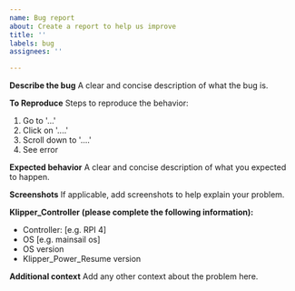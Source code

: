 ```yaml
---
name: Bug report
about: Create a report to help us improve
title: ''
labels: bug
assignees: ''

---
```


**Describe the bug**
A clear and concise description of what the bug is.

**To Reproduce**
Steps to reproduce the behavior:
1. Go to '...'
2. Click on '....'
3. Scroll down to '....'
4. See error

**Expected behavior**
A clear and concise description of what you expected to happen.

**Screenshots**
If applicable, add screenshots to help explain your problem.

**Klipper_Controller (please complete the following information):**
 - Controller: [e.g. RPI 4]
 - OS [e.g. mainsail os]
 - OS version
 - Klipper_Power_Resume version

**Additional context**
Add any other context about the problem here.
